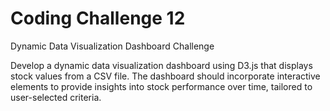 # Coding Challenge 12
Dynamic Data Visualization Dashboard Challenge

Develop a dynamic data visualization dashboard using D3.js that displays stock values from a CSV file. The dashboard should incorporate interactive elements to provide insights into stock performance over time, tailored to user-selected criteria.
 
